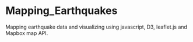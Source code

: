 # Mapping_Earthquakes
Mapping earthquake data and visualizing using javascript, D3, leaflet.js and Mapbox map API.
